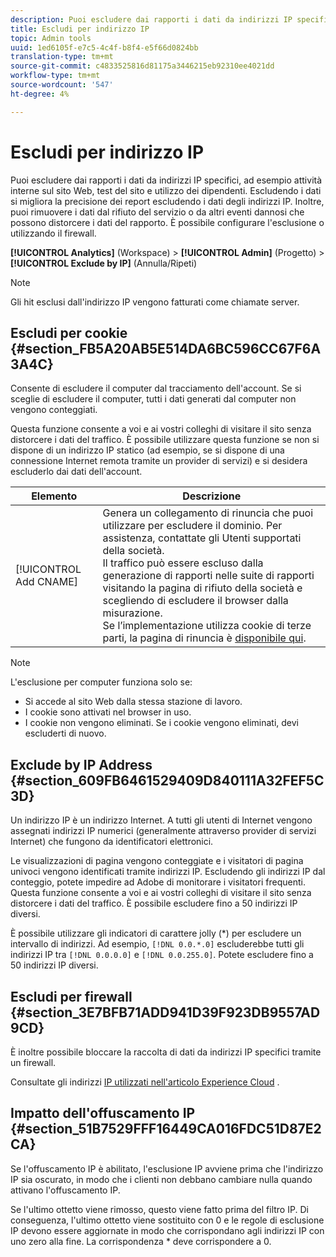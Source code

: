```yaml
---
description: Puoi escludere dai rapporti i dati da indirizzi IP specifici, ad esempio attività interne sul sito Web, test del sito e utilizzo dei dipendenti. Escludendo i dati si migliora la precisione dei report escludendo i dati degli indirizzi IP. Inoltre, puoi rimuovere i dati dal rifiuto del servizio o da altri eventi dannosi che possono distorcere i dati del rapporto. È possibile configurare l'esclusione o utilizzando il firewall.
title: Escludi per indirizzo IP
topic: Admin tools
uuid: 1ed6105f-e7c5-4c4f-b8f4-e5f66d0824bb
translation-type: tm+mt
source-git-commit: c4833525816d81175a3446215eb92310ee4021dd
workflow-type: tm+mt
source-wordcount: '547'
ht-degree: 4%

---
```



# Escludi per indirizzo IP

Puoi escludere dai rapporti i dati da indirizzi IP specifici, ad esempio attività interne sul sito Web, test del sito e utilizzo dei dipendenti. Escludendo i dati si migliora la precisione dei report escludendo i dati degli indirizzi IP. Inoltre, puoi rimuovere i dati dal rifiuto del servizio o da altri eventi dannosi che possono distorcere i dati del rapporto. È possibile configurare l&#39;esclusione o utilizzando il firewall.

**[!UICONTROL Analytics]** (Workspace) > **[!UICONTROL Admin]** (Progetto) > **[!UICONTROL Exclude by IP]** (Annulla/Ripeti)

>[!NOTE]
>
>Gli hit esclusi dall&#39;indirizzo IP vengono fatturati come chiamate [](https://docs.adobe.com/content/help/it-IT/analytics/technotes/terms.translate.html)server.

## Escludi per cookie {#section_FB5A20AB5E514DA6BC596CC67F6A3A4C}

Consente di escludere il computer dal tracciamento dell&#39;account. Se si sceglie di escludere il computer, tutti i dati generati dal computer non vengono conteggiati.

Questa funzione consente a voi e ai vostri colleghi di visitare il sito senza distorcere i dati del traffico. È possibile utilizzare questa funzione se non si dispone di un indirizzo IP statico (ad esempio, se si dispone di una connessione Internet remota tramite un provider di servizi) e si desidera escluderlo dai dati dell&#39;account.

| Elemento | Descrizione |
|--- |--- |
| [!UICONTROL Add CNAME] | Genera un collegamento di rinuncia che puoi utilizzare per escludere il dominio. Per assistenza, contattate gli Utenti supportati della società. <br>Il traffico può essere escluso dalla generazione di rapporti nelle suite di rapporti visitando la pagina di rifiuto della società e scegliendo di escludere il browser dalla misurazione. <br>Se l’implementazione utilizza cookie di terze parti, la pagina di rinuncia è [disponibile qui](https://democorp.112.2o7.net/optout.html?locale=en_US&amp;popup=true). |

>[!NOTE]
>
>L&#39;esclusione per computer funziona solo se:
>
> * Si accede al sito Web dalla stessa stazione di lavoro.
> * I cookie sono attivati nel browser in uso.
> * I cookie non vengono eliminati. Se i cookie vengono eliminati, devi escluderti di nuovo.


## Exclude by IP Address {#section_609FB6461529409D840111A32FEF5C3D}

Un indirizzo IP è un indirizzo Internet. A tutti gli utenti di Internet vengono assegnati indirizzi IP numerici (generalmente attraverso provider di servizi Internet) che fungono da identificatori elettronici.

Le visualizzazioni di pagina vengono conteggiate e i visitatori di pagina univoci vengono identificati tramite indirizzi IP. Escludendo gli indirizzi IP dal conteggio, potete impedire ad Adobe di monitorare i visitatori frequenti. Questa funzione consente a voi e ai vostri colleghi di visitare il sito senza distorcere i dati del traffico. È possibile escludere fino a 50 indirizzi IP diversi.

È possibile utilizzare gli indicatori di carattere jolly (*) per escludere un intervallo di indirizzi. Ad esempio, `[!DNL 0.0.*.0]` escluderebbe tutti gli indirizzi IP tra `[!DNL 0.0.0.0]` e `[!DNL 0.0.255.0]`. Potete escludere fino a 50 indirizzi IP diversi.

## Escludi per firewall {#section_3E7BFB71ADD941D39F923DB9557AD9CD}

È inoltre possibile bloccare la raccolta di dati da indirizzi IP specifici tramite un firewall.

Consultate gli indirizzi [IP utilizzati nell&#39;articolo  Experience Cloud](https://helpx.adobe.com/it/analytics/kb/adobe-ip-addresses.html) .

## Impatto dell&#39;offuscamento IP {#section_51B7529FFF16449CA016FDC51D87E2CA}

Se l&#39;offuscamento IP è abilitato, l&#39;esclusione IP avviene prima che l&#39;indirizzo IP sia oscurato, in modo che i clienti non debbano cambiare nulla quando attivano l&#39;offuscamento IP.

Se l&#39;ultimo ottetto viene rimosso, questo viene fatto prima del filtro IP. Di conseguenza, l&#39;ultimo ottetto viene sostituito con 0 e le regole di esclusione IP devono essere aggiornate in modo che corrispondano agli indirizzi IP con uno zero alla fine. La corrispondenza * deve corrispondere a 0.
